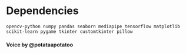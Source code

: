 # Dependencies

`opencv-python numpy pandas seaborn mediapipe tensorflow matplotlib scikit-learn pygame tkinter customtkinter pillow`

#### Voice by @potataapotatoo
